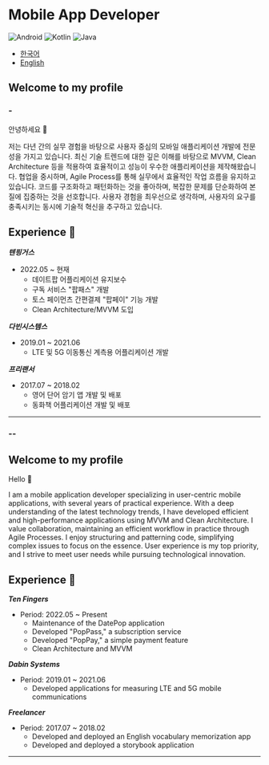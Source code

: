 # Mobile App Developer
![Android](https://img.shields.io/badge/-Android-yellowgreen)
![Kotlin](https://img.shields.io/badge/-Kotlin-blue)
![Java](https://img.shields.io/badge/-Java-green)

- [한국어](#-)
- [English](#--)


## Welcome to my profile

### -

안녕하세요 👋

저는 다년 간의 실무 경험을 바탕으로 사용자 중심의 모바일 애플리케이션 개발에 전문성을 가지고 있습니다. 최신 기술 트렌드에 대한 깊은 이해를 바탕으로 MVVM, Clean Architecture 등을 적용하여 효율적이고 성능이 우수한 애플리케이션을 제작해왔습니다. 협업을 중시하며, Agile Process를 통해 실무에서 효율적인 작업 흐름을 유지하고 있습니다. 코드를 구조화하고 패턴화하는 것을 좋아하며, 복잡한 문제를 단순화하여 본질에 집중하는 것을 선호합니다. 사용자 경험을 최우선으로 생각하며, 사용자의 요구를 충족시키는 동시에 기술적 혁신을 추구하고 있습니다.</br>

## Experience 🚀

***텐핑거스***

- 2022.05 ~ 현재
    - 데이트팝 어플리케이션 유지보수
    - 구독 서비스 "팝패스" 개발
    - 토스 페이먼츠 간편결제 "팝페이" 기능 개발
    - Clean Architecture/MVVM 도입
 

***다빈시스템스***

- 2019.01 ~ 2021.06
    - LTE 및 5G 이동통신 계측용 어플리케이션 개발


***프리랜서***

- 2017.07 ~ 2018.02
    - 영어 단어 암기 앱 개발 및 배포
    - 동화책 어플리케이션 개발 및 배포

 ---


### --

## Welcome to my profile

Hello 👋

I am a mobile application developer specializing in user-centric mobile applications, with several years of practical experience. With a deep understanding of the latest technology trends, I have developed efficient and high-performance applications using MVVM and Clean Architecture. I value collaboration, maintaining an efficient workflow in practice through Agile Processes. I enjoy structuring and patterning code, simplifying complex issues to focus on the essence. User experience is my top priority, and I strive to meet user needs while pursuing technological innovation.</br>


## Experience 🚀


***Ten Fingers***

- Period: 2022.05 ~ Present
    - Maintenance of the DatePop application
    - Developed "PopPass," a subscription service
    - Developed "PopPay," a simple payment feature
    - Clean Architecture and MVVM

***Dabin Systems***

- Period: 2019.01 ~ 2021.06
    - Developed applications for measuring LTE and 5G mobile communications

***Freelancer***

- Period: 2017.07 ~ 2018.02
    - Developed and deployed an English vocabulary memorization app
    - Developed and deployed a storybook application

---

<!--
**ok0035/ok0035** is a ✨ _special_ ✨ repository because its `README.md` (this file) appears on your GitHub profile.

Here are some ideas to get you started:

- 🔭 I’m currently working on ...
- 🌱 I’m currently learning ...
- 👯 I’m looking to collaborate on ...
- 🤔 I’m looking for help with ...
- 💬 Ask me about ...
- 📫 How to reach me: ...
- 😄 Pronouns: ...
- ⚡ Fun fact: ...
-->
